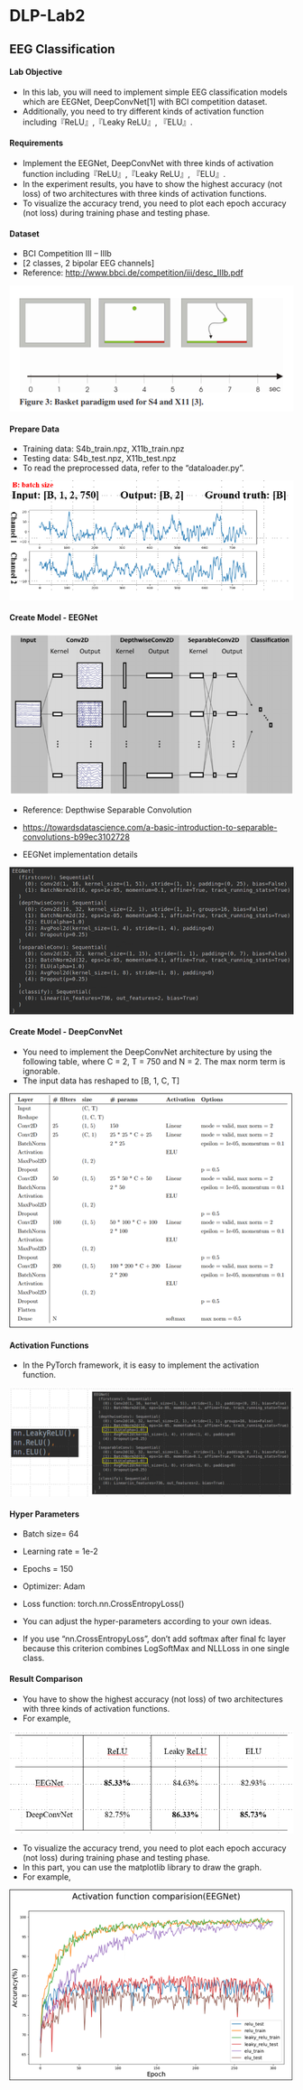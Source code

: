 # DLP-Lab2
## EEG Classification
#### Lab Objective
* In this lab, you will need to implement simple EEG classification models which are EEGNet, DeepConvNet[1] with BCI competition dataset. 
* Additionally, you need to try different kinds of activation function including『ReLU』,『Leaky ReLU』, 『ELU』.

#### Requirements
* Implement the EEGNet, DeepConvNet with three kinds of activation function including『ReLU』,『Leaky ReLU』, 『ELU』.
* In the experiment results, you have to show the highest accuracy (not loss) of two architectures with three kinds of activation functions.
* To visualize the accuracy trend, you need to plot each epoch accuracy (not loss) during training phase and testing phase.

#### Dataset
* BCI Competition III – IIIb
* [2 classes, 2 bipolar EEG channels]
* Reference: http://www.bbci.de/competition/iii/desc_IIIb.pdf

![Dataset](/picture/dataset.png "Dataset")

#### Prepare Data
* Training data: S4b_train.npz, X11b_train.npz
* Testing data: S4b_test.npz, X11b_test.npz
* To read the preprocessed data, refer to the “dataloader.py”.

![Prepare Data](/picture/prepare_data.png "Prepare Data")

#### Create Model - EEGNet

![EEGNet](/picture/EEGNet.png "EEGNet")
* Reference: Depthwise Separable Convolution
* https://towardsdatascience.com/a-basic-introduction-to-separable-convolutions-b99ec3102728

* EEGNet implementation details

![EEGNet implementation details](/picture/EEGNet_imp_details.png "EEGNet implementation details")

#### Create Model - DeepConvNet
* You need to implement the DeepConvNet architecture by using the following table, where C = 2, T = 750 and N = 2. The max norm term is ignorable.
* The input data has reshaped to [B, 1, C, T]

![DeepConvNet](/picture/DeepConvNet.png "DeepConvNet")

#### Activation Functions
* In the PyTorch framework, it is easy to implement the activation function.

![Activation Functions](/picture/activation_functions.png "Activation Functions")

#### Hyper Parameters
* Batch size= 64        
* Learning rate = 1e-2        
* Epochs = 150
* Optimizer: Adam      
* Loss function: torch.nn.CrossEntropyLoss()

* You can adjust the hyper-parameters according to your own ideas.

* If you use “nn.CrossEntropyLoss”, don’t add softmax after final fc layer because this criterion combines LogSoftMax and NLLLoss in one single class.

#### Result Comparison
* You have to show the highest accuracy (not loss) of two architectures with three kinds of activation functions.
* For example,

![Result Comparison](/picture/result_comparison.png "Result Comparison")
* To visualize the accuracy trend, you need to plot each epoch accuracy (not loss) during training phase and testing phase.
* In this part, you can use the matplotlib library to draw the graph. 
* For example,

![Result Comparison - Chart](/picture/result_comparison2.png "Result Comparison - Chart")



